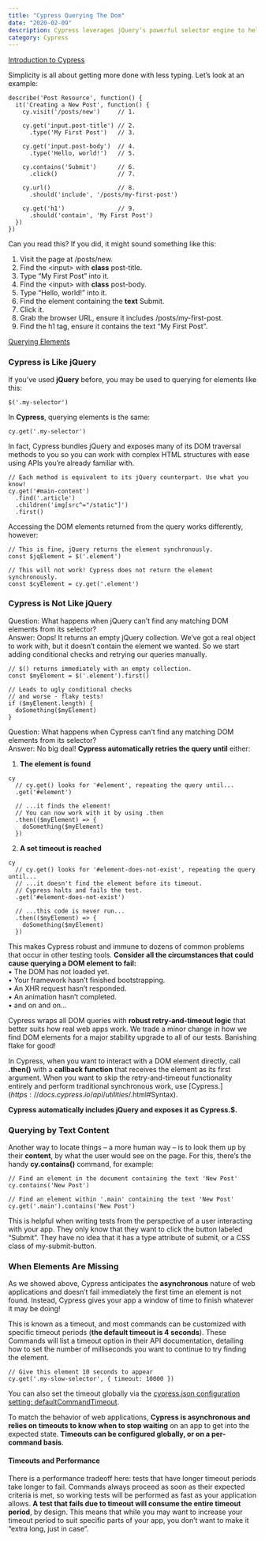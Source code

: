 ```yaml
---
title: "Cypress Querying The Dom"
date: "2020-02-09"
description: Cypress leverages jQuery’s powerful selector engine to help make tests familiar and readable for modern web developers
category: Cypress
---
```


[Introduction to Cypress](https://docs.cypress.io/guides/core-concepts/introduction-to-cypress.html#Cypress-Can-Be-Simple-Sometimes)

Simplicity is all about getting more done with less typing. Let’s look at an example:
```
describe('Post Resource', function() {
  it('Creating a New Post', function() {
    cy.visit('/posts/new')     // 1.

    cy.get('input.post-title') // 2.
      .type('My First Post')   // 3.

    cy.get('input.post-body')  // 4.
      .type('Hello, world!')   // 5.

    cy.contains('Submit')      // 6.
      .click()                 // 7.

    cy.url()                   // 8.
      .should('include', '/posts/my-first-post')

    cy.get('h1')               // 9.
      .should('contain', 'My First Post')
  })
})
```
Can you read this? If you did, it might sound something like this:

1.	Visit the page at /posts/new.
2.	Find the <input\> with **class** post-title.
3.	Type “My First Post” into it.
4.	Find the <input\> with **class** post-body.
5.	Type “Hello, world!” into it.
6.	Find the element containing the **text** Submit.
7.	Click it.
8.	Grab the browser URL, ensure it includes /posts/my-first-post.
9.	Find the h1 tag, ensure it contains the text “My First Post”.

[Querying Elements](https://docs.cypress.io/guides/core-concepts/introduction-to-cypress.html#Querying-Elements)

### Cypress is Like jQuery

If you’ve used **jQuery** before, you may be used to querying for elements like this:
```
$('.my-selector')
```
In **Cypress**, querying elements is the same:
```
cy.get('.my-selector')
```

In fact, Cypress bundles jQuery and exposes many of its DOM traversal methods to you so you can work with complex HTML structures with ease using APIs you’re already familiar with.
```
// Each method is equivalent to its jQuery counterpart. Use what you know!
cy.get('#main-content')
  .find('.article')
  .children('img[src^="/static"]')
  .first()
```
Accessing the DOM elements returned from the query works differently, however:
```
// This is fine, jQuery returns the element synchronously.
const $jqElement = $('.element')

// This will not work! Cypress does not return the element synchronously.
const $cyElement = cy.get('.element')
```
### Cypress is Not Like jQuery

Question: What happens when jQuery can’t find any matching DOM elements from its selector?   
Answer: Oops! It returns an empty jQuery collection. We’ve got a real object to work with, but it doesn’t contain the element we wanted. So we start adding conditional checks and retrying our queries manually.   
```
// $() returns immediately with an empty collection.
const $myElement = $('.element').first()

// Leads to ugly conditional checks
// and worse - flaky tests!
if ($myElement.length) {
  doSomething($myElement)
}
```
Question: What happens when Cypress can’t find any matching DOM elements from its selector?   
Answer: No big deal! **Cypress automatically retries the query until** either:   

1. **The element is found**
```
cy
  // cy.get() looks for '#element', repeating the query until...
  .get('#element')

  // ...it finds the element!
  // You can now work with it by using .then
  .then(($myElement) => {
    doSomething($myElement)
  })
```
2. **A set timeout is reached**
```
cy
  // cy.get() looks for '#element-does-not-exist', repeating the query until...
  // ...it doesn't find the element before its timeout.
  // Cypress halts and fails the test.
  .get('#element-does-not-exist')

  // ...this code is never run...
  .then(($myElement) => {
    doSomething($myElement)
  })
```
This makes Cypress robust and immune to dozens of common problems that occur in other testing tools. **Consider all the circumstances that could cause querying a DOM element to fail:**   
•	The DOM has not loaded yet.   
•	Your framework hasn’t finished bootstrapping.   
•	An XHR request hasn’t responded.   
•	An animation hasn’t completed.   
•	and on and on…   

Cypress wraps all DOM queries with **robust retry-and-timeout logic** that better suits how real web apps work. We trade a minor change in how we find DOM elements for a major stability upgrade to all of our tests. Banishing flake for good!

In Cypress, when you want to interact with a DOM element directly, call **.then()** with a **callback function** that receives the element as its first argument. When you want to skip the retry-and-timeout functionality entirely and perform traditional synchronous work, use [Cypress.$](https://docs.cypress.io/api/utilities/$.html#Syntax).

**Cypress automatically includes jQuery and exposes it as Cypress.$.**

### Querying by Text Content

Another way to locate things – a more human way – is to look them up by their **content**, by what the user would see on the page. For this, there’s the handy **cy.contains()** command, for example:    
```
// Find an element in the document containing the text 'New Post'
cy.contains('New Post')

// Find an element within '.main' containing the text 'New Post'
cy.get('.main').contains('New Post')
```
This is helpful when writing tests from the perspective of a user interacting with your app. They only know that they want to click the button labeled “Submit”. They have no idea that it has a type attribute of submit, or a CSS class of my-submit-button.

### When Elements Are Missing

As we showed above, Cypress anticipates the **asynchronous** nature of web applications and doesn’t fail immediately the first time an element is not found. Instead, Cypress gives your app a window of time to finish whatever it may be doing!   

This is known as a timeout, and most commands can be customized with specific timeout periods (**the default timeout is 4 seconds**). These Commands will list a timeout option in their API documentation, detailing how to set the number of milliseconds you want to continue to try finding the element.
```
// Give this element 10 seconds to appear
cy.get('.my-slow-selector', { timeout: 10000 })
```
You can also set the timeout globally via the [cypress.json configuration setting: defaultCommandTimeout](https://docs.cypress.io/guides/references/configuration.html#Options).

To match the behavior of web applications, **Cypress is asynchronous and relies on timeouts to know when to stop waiting** on an app to get into the expected state. **Timeouts can be configured globally, or on a per-command basis**.

#### Timeouts and Performance    
There is a performance tradeoff here: tests that have longer timeout periods take longer to fail. Commands always proceed as soon as their expected criteria is met, so working tests will be performed as fast as your application allows. **A test that fails due to timeout will consume the entire timeout period**, by design. This means that while you may want to increase your timeout period to suit specific parts of your app, you don’t want to make it “extra long, just in case”.
